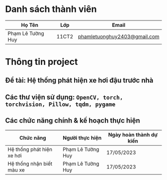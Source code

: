 # Danh sách thành viên
Họ Tên|Lớp|Email
-|-|-
Phạm Lê Tường Huy|11CT2|phamletuonghuy2403@gmail.com
# Thông tin project
## Đề tài: Hệ thống phát hiện xe hơi đậu trước nhà
## Các thư viện sử dụng: `OpenCV, torch, torchvision, Pillow, tqdm, pygame`

## Các chức năng chính & kế hoạch thực hiện

Chức năng|Người thực hiện|Ngày hoàn thành dự kiến
-|-|-
Hệ thống phát hiện xe hơi|Phạm Lê Tường Huy|17/05/2023
Hệ thống nhận biết màu xe|Phạm Lê Tường Huy|17/05/2023
